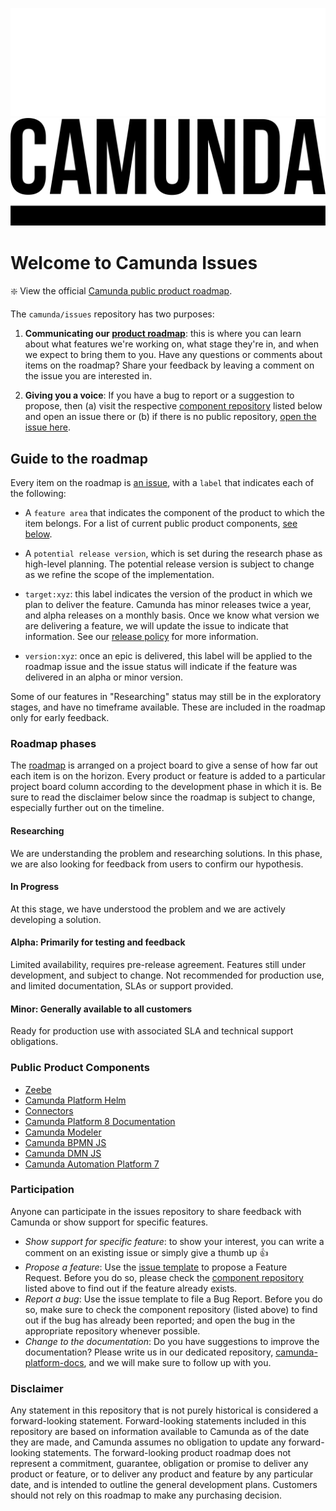 ![Logo Dark](https://github.com/camunda/issues/blob/main/resources/Logo_White_Github.png#gh-dark-mode-only)
![Logo Light](https://github.com/camunda/issues/blob/main/resources/Logo_Black.png#gh-light-mode-only)

# Welcome to Camunda Issues 

❇️ View the official [Camunda public product roadmap](https://github.com/orgs/camunda/projects/57).

The `camunda/issues` repository has two purposes:

1. **Communicating our [product roadmap](https://github.com/orgs/camunda/projects/57)**: this is where you can learn about what features we're working on, what stage they're in, and when we expect to bring them to you. Have any questions or comments about items on the roadmap? Share your feedback by leaving a comment on the issue you are interested in.

2. **Giving you a voice**: If you have a bug to report or a suggestion to propose, then (a) visit the respective [component repository](https://github.com/camunda/issues#public-product-components) listed below and open an issue there or (b) if there is no public repository, [open the issue here](https://github.com/camunda/issues/issues/new/choose).

## Guide to the roadmap
Every item on the roadmap is [an issue](https://github.com/camunda/issues/issues), with a `label` that indicates each of the following:

- A `feature area` that indicates the component of the product to which the item belongs. For a list of current public product components, [see below](https://github.com/camunda/issues#public-product-components).

- A `potential release version`, which is set during the research phase as high-level planning. The potential release version is subject to change as we refine the scope of the implementation.

- `target:xyz`: this label indicates the version of the product in which we plan to deliver the feature. Camunda has minor releases twice a year, and alpha releases on a monthly basis. Once we know what version we are delivering a feature, we will update the issue to indicate that information. See our [release policy](https://camunda.com/release-policy/) for more information.

- `version:xyz`: once an epic is delivered, this label will be applied to the roadmap issue and the issue status will indicate if the feature was delivered in an alpha or minor version.

Some of our features in "Researching" status may still be in the exploratory stages, and have no timeframe available. These are included in the roadmap only for early feedback. 

### Roadmap phases
The [roadmap](https://github.com/orgs/camunda/projects/57/views/1) is arranged on a project board to give a sense of how far out each item is on the horizon. Every product or feature is added to a particular project board column according to the development phase in which it is. Be sure to read the disclaimer below since the roadmap is subject to change, especially further out on the timeline. 

#### Researching
We are understanding the problem and researching solutions. In this phase, we are also looking for feedback from users to confirm our hypothesis.

#### In Progress
At this stage, we have understood the problem and we are actively developing a solution.

#### Alpha: Primarily for testing and feedback
Limited availability, requires pre-release agreement. Features still under development, and subject to change. Not recommended for production use, and limited documentation, SLAs or support provided.

#### Minor: Generally available to all customers
Ready for production use with associated SLA and technical support obligations.

### Public Product Components

- [Zeebe](https://github.com/camunda/zeebe)
- [Camunda Platform Helm](https://github.com/camunda/camunda-platform-helm)
- [Connectors](https://github.com/camunda/connectors)
- [Camunda Platform 8 Documentation](https://github.com/camunda/camunda-platform-docs)
- [Camunda Modeler](https://github.com/camunda/camunda-modeler)
- [Camunda BPMN JS](https://github.com/camunda/camunda-bpmn-js)
- [Camunda DMN JS](https://github.com/camunda/camunda-dmn-js)
- [Camunda Automation Platform 7](https://github.com/camunda/camunda-bpm-platform)

### Participation

Anyone can participate in the issues repository to share feedback with Camunda or show support for specific features. 

- *Show support for specific feature*: to show your interest, you can write a comment on an existing issue or simply give a thumb up :+1:
- *Propose a feature*: Use the [issue template](https://github.com/camunda/issues/issues/new/choose) to propose a Feature Request. Before you do so, please check the [component repository](https://github.com/camunda/issues#public-product-components) listed above to find out if the feature already exists.
- *Report a bug*: Use the issue template to file a Bug Report. Before you do so, make sure to check the component repository (listed above) to find out if the bug has already been reported; and open the bug in the appropriate repository whenever possible.
- *Change to the documentation*: Do you have suggestions to improve the documentation? Please write us in our dedicated repository, [camunda-platform-docs](https://github.com/camunda/camunda-platform-docs/), and we will make sure to follow up with you.

### Disclaimer
Any statement in this repository that is not purely historical is considered a forward-looking statement. Forward-looking statements included in this repository are based on information available to Camunda as of the date they are made, and Camunda assumes no obligation to update any forward-looking statements. The forward-looking product roadmap does not represent a commitment, guarantee, obligation or promise to deliver any product or feature, or to deliver any product and feature by any particular date, and is intended to outline the general development plans. Customers should not rely on this roadmap to make any purchasing decision.
